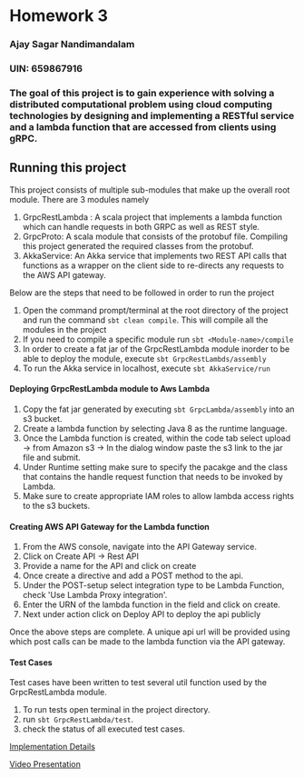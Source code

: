 # Homework 3

### Ajay Sagar Nandimandalam
### UIN: 659867916

### The goal of this project is to gain experience with solving a distributed computational problem using cloud computing technologies by designing and implementing a RESTful service and a lambda function that are accessed from clients using gRPC.

## Running this project

This project consists of multiple sub-modules that make up the overall root module. There are 3 modules namely
1. GrpcRestLambda : A scala project that implements a lambda function which can handle requests in both GRPC as well as REST style.
2. GrpcProto: A scala module that consists of the protobuf file. Compiling this project generated the required classes from the protobuf.
3. AkkaService: An Akka service that implements two REST API calls that functions as a wrapper on the client side to re-directs any requests to the AWS API gateway.

Below are the steps that need to be followed in order to run the project
1. Open the command prompt/terminal at the root directory of the project and run the command ``sbt clean compile``.
This will compile all the modules in the project
2. If you need to compile a specific module run ``sbt <Module-name>/compile``
3. In order to create a fat jar of the GrpcRestLambda module inorder to be able to deploy the module, execute ``sbt GrpcRestLambds/assembly``
4. To run the Akka service in localhost, execute ``sbt AkkaService/run``

#### Deploying GrpcRestLambda module to Aws Lambda

1. Copy the fat jar generated by executing ``sbt GrpcLambda/assembly`` into an s3 bucket.
2. Create a lambda function by selecting Java 8 as the runtime language.
3. Once the Lambda function is created, within the code tab select upload -> from Amazon s3 -> In the dialog window paste the s3 link to the jar file and submit.
4. Under Runtime setting make sure to specify the pacakge and the class that contains the handle request function that needs to be invoked by Lambda.
5. Make sure to create appropriate IAM roles to allow lambda access rights to the s3 buckets.

#### Creating AWS API Gateway for the Lambda function

1. From the AWS console, navigate into the API Gateway service.
2. Click on Create API -> Rest API 
3. Provide a name for the API and click on create
4. Once create a directive and add a POST method to the api.
5. Under the POST-setup select integration type to be Lambda Function, check 'Use Lambda Proxy integration'.
6. Enter the URN of the lambda function in the field and click on create.
7. Next under action click on Deploy API to deploy the api publicly

Once the above steps are complete. A unique api url will be provided using which post calls can be made to the lambda function via the API gateway.

#### Test Cases

Test cases have been written to test several util function used by the GrpcRestLambda module.
1. To run tests open terminal in the project directory.
2. run `sbt GrpcRestLambda/test`.
3. check the status of all executed test cases.


[Implementation Details](./docs/implementation.md)


[Video Presentation](https://youtu.be/2vOmU7JYp24)

